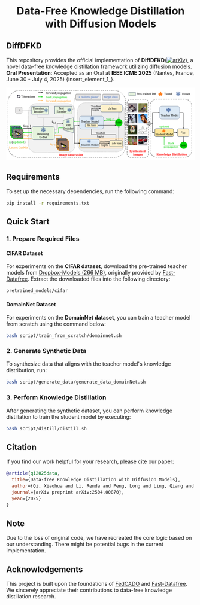 # <h1 align="center">Data-Free Knowledge Distillation with Diffusion Models</h1>

<!-- [![arXiv](http://img.shields.io/badge/cs.CV-arXiv%3A2503.06132-B31B1B.svg)](https://arxiv.org/abs/2503.06132) -->

## DiffDFKD
This repository provides the official implementation of **DiffDFKD**([![arXiv](http://img.shields.io/badge/cs.CV-arXiv%3A2503.06132-B31B1B.svg)](https://arxiv.org/abs/2504.00870)), a novel data-free knowledge distillation framework utilizing diffusion models.
**Oral Presentation**: Accepted as an Oral at **IEEE ICME 2025** (Nantes, France, June 30 - July 4, 2025) {insert\_element\_1\_}.

![Architecture](assets/pipeline.png)

## Requirements
To set up the necessary dependencies, run the following command:
```bash
pip install -r requirements.txt
```

## Quick Start

### 1. Prepare Required Files
#### CIFAR Dataset
For experiments on the **CIFAR dataset**, download the pre-trained teacher models from [Dropbox-Models (266 MB)](https://www.dropbox.com/sh/w8xehuk7debnka3/AABhoazFReE_5mMeyvb4iUWoa?dl=0), originally provided by [Fast-Datafree](https://github.com/zju-vipa/Fast-Datafree/tree/main). Extract the downloaded files into the following directory:
```bash
pretrained_models/cifar
```
#### DomainNet Dataset
For experiments on the **DomainNet dataset**, you can train a teacher model from scratch using the command below:
```bash
bash script/train_from_scratch/domainnet.sh
```

### 2. Generate Synthetic Data
To synthesize data that aligns with the teacher model's knowledge distribution, run:
```bash
bash script/generate_data/generate_data_domainNet.sh
```

### 3. Perform Knowledge Distillation
After generating the synthetic dataset, you can perform knowledge distillation to train the student model by executing:
```bash
bash script/distill/distill.sh
```

## Citation
If you find our work helpful for your research, please cite our paper:
```bibtex
@article{qi2025data,
  title={Data-free Knowledge Distillation with Diffusion Models},
  author={Qi, Xiaohua and Li, Renda and Peng, Long and Ling, Qiang and Yu, Jun and Chen, Ziyi and Chang, Peng and Han, Mei and Xiao, Jing},
  journal={arXiv preprint arXiv:2504.00870},
  year={2025}
}
```
## Note
Due to the loss of original code, we have recreated the core logic based on our understanding. There might be potential bugs in the current implementation.


## Acknowledgements
This project is built upon the foundations of [FedCADO](https://github.com/MingzhaoYang/FedCADO) and [Fast-Datafree](https://github.com/zju-vipa/Fast-Datafree/tree/main). We sincerely appreciate their contributions to data-free knowledge distillation research.

